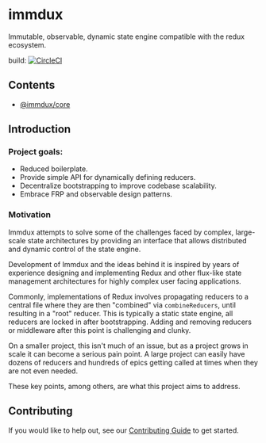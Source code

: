 # immdux

Immutable, observable, dynamic state engine compatible with the redux ecosystem.

build: [![CircleCI](https://circleci.com/gh/lithic-io/immdux.svg?style=svg)](https://circleci.com/gh/lithic-io/immdux)

## Contents

* [@immdux/core](./packages/core)

## Introduction

### Project goals:

* Reduced boilerplate.
* Provide simple API for dynamically defining reducers.
* Decentralize bootstrapping to improve codebase scalability.
* Embrace FRP and observable design patterns.

### Motivation

Immdux attempts to solve some of the challenges faced by complex, large-scale state architectures by providing an interface that allows distributed and dynamic control of the state engine.

Development of Immdux and the ideas behind it is inspired by years of experience designing and implementing Redux and other flux-like state management architectures for highly complex user facing applications.

Commonly, implementations of Redux involves propagating reducers to a central file where they are then "combined" via `combineReducers`, until resulting in a "root" reducer. This is typically a static state engine, all reducers are locked in after bootstrapping. Adding and removing reducers or middleware after this point is challenging and clunky.

On a smaller project, this isn't much of an issue, but as a project grows in scale it can become a serious pain point. A large project can easily have dozens of reducers and hundreds of epics getting called at times when they are not even needed.

These key points, among others, are what this project aims to address.

## Contributing

If you would like to help out, see our [Contributing Guide](./CONTRIBUTING.md) to get started.
